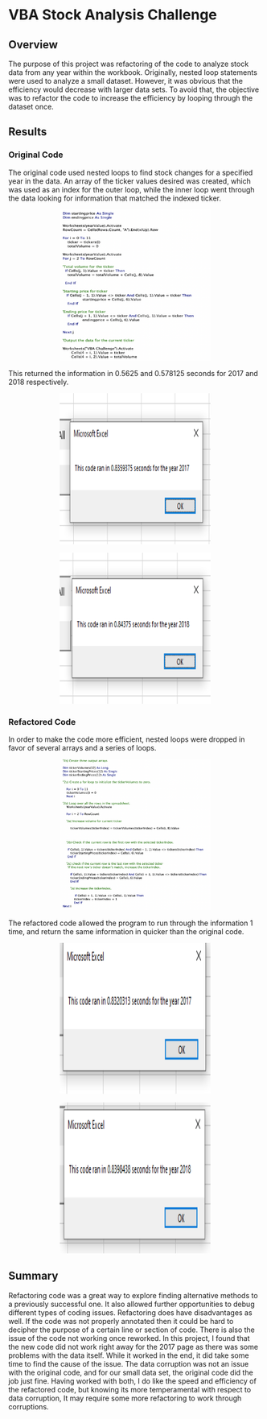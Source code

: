 # VBA Stock Analysis Challenge 

## Overview

The purpose of this project was refactoring of the code to analyze stock data from any year within the workbook. Originally, nested loop statements were used to analyze a small dataset. However, it was obvious that the efficiency would decrease with larger data sets. To avoid that, the objective was to refactor the code to increase the efficiency by looping through the dataset once. 

## Results 

### Original Code 

The original code used nested loops to find stock changes for a specified year in the data. An array of the ticker values desired was created, which was used as an index for the outer loop, while the inner loop went through the data looking for information that matched the indexed ticker.
<p align="center">
   <img width="300" height="300" src="Resources/original_code.png">
</p>  

This returned the information in 0.5625 and 0.578125 seconds for 2017 and 2018 respectively.
<p align="center">
   <img width="300" height="300" src="Resources/2017_OG.PNG">
</p> 
<p align="center">
   <img width="300" height="300" src="Resources/2018_OG.PNG">
</p>  
 

### Refactored Code

In order to make the code more efficient, nested loops were dropped in favor of several arrays and a series of loops. 
<p align="center">
   <img width="300" height="300" src="Resources/refactor_code.png">
</p> 

The refactored code allowed the program to run through the information 1 time, and return the same information in quicker than the original code.
<p align="center">
   <img width="300" height="300" src="Resources/2017_Refactor.PNG">
</p> 
<p align="center">
   <img width="300" height="300" src="Resources/2018_Refactor.PNG">
</p> 

## Summary  

Refactoring code was a great way to explore finding alternative methods to a previously successful one. It also allowed further opportunities to debug different types of coding issues. Refactoring does have disadvantages as well. If the code was not properly annotated then it could be hard to decipher the purpose of a certain line or section of code. There is also the issue of the code not working once reworked. In this project, I found that the new code did not work right away for the 2017 page as there was some problems with the data itself. While it worked in the end, it did take some time to find the cause of the issue. The data corruption was not an issue with the original code, and for our small data set, the original code did the job just fine. Having worked with both, I do like the speed and efficiency of the refactored code, but knowing its more temperamental with respect to data corruption, It may require some more refactoring to work through corruptions. 
